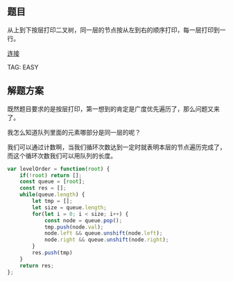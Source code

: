 ## 题目
从上到下按层打印二叉树，同一层的节点按从左到右的顺序打印，每一层打印到一行。

[连接](https://leetcode-cn.com/problems/cong-shang-dao-xia-da-yin-er-cha-shu-ii-lcof/)

TAG: EASY

## 解题方案
既然题目要求的是按层打印，第一想到的肯定是广度优先遍历了，那么问题又来了。

我怎么知道队列里面的元素哪部分是同一层的呢？

我们可以通过计数啊，当我们循环次数达到一定时就表明本层的节点遍历完成了，而这个循环次数我们可以用队列的长度。

```javascript
var levelOrder = function(root) {
    if(!root) return [];
    const queue = [root];
    const res = [];
    while(queue.length) {
        let tmp = [];
        let size = queue.length;
        for(let i = 0; i < size; i++) {
            const node = queue.pop();
            tmp.push(node.val);
            node.left && queue.unshift(node.left);
            node.right && queue.unshift(node.right);
        }
        res.push(tmp)
    }
    return res;
};
```